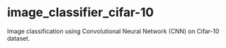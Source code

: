 # image_classifier_cifar-10
Image classification using Convolutional Neural Network (CNN) on Cifar-10 dataset.

